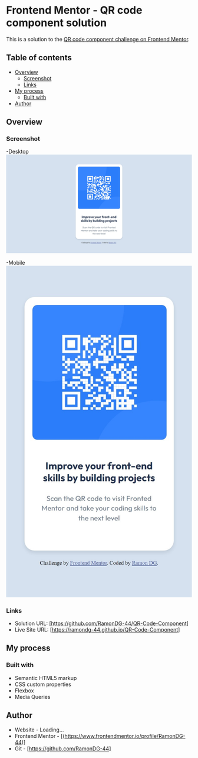 # Frontend Mentor - QR code component solution

This is a solution to the [QR code component challenge on Frontend Mentor](https://www.frontendmentor.io/challenges/qr-code-component-iux_sIO_H). 

## Table of contents

- [Overview](#overview)
  - [Screenshot](#screenshot)
  - [Links](#links)
- [My process](#my-process)
  - [Built with](#built-with)
- [Author](#RamonDG)


## Overview

### Screenshot

-Desktop
![](./screen-proyect/Desktop-screen.jpeg)

-Mobile
![](./screen-proyect/mobile-screen.jpeg)


### Links

- Solution URL: [https://github.com/RamonDG-44/QR-Code-Component] 
- Live Site URL: [https://ramondg-44.github.io/QR-Code-Component]

## My process

### Built with

- Semantic HTML5 markup
- CSS custom properties
- Flexbox
- Media Queries


## Author

- Website - Loading...
- Frontend Mentor - [(https://www.frontendmentor.io/profile/RamonDG-44)]
- Git - [https://github.com/RamonDG-44]

